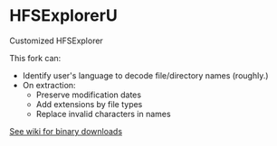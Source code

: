 # HFSExplorerU

Customized HFSExplorer

This fork can:
- Identify user's language to decode file/directory names (roughly.)
- On extraction:
  - Preserve modification dates
  - Add extensions by file types
  - Replace invalid characters in names

[See wiki for binary downloads](https://github.com/ranvis/hfsexplorer/wiki)
